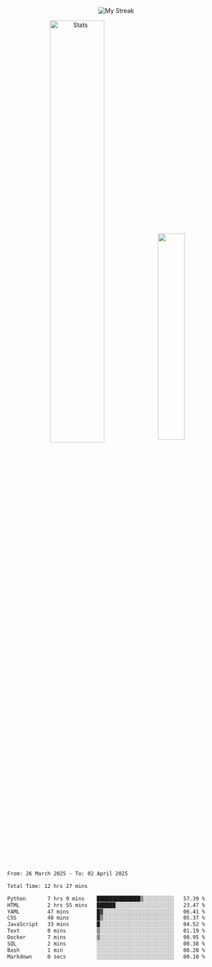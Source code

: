 <p align="center">
<picture>
  <source media="(prefers-color-scheme: dark)" srcset="http://github-readme-streak-stats.herokuapp.com?user=semolik&theme=dark&hide_border=true&background=DD272700">
  <img alt="My Streak" src="http://github-readme-streak-stats.herokuapp.com?user=semolik&hide_border=true">
</picture>
</p>
<div align="center">
  <picture>
    <source media="(prefers-color-scheme: dark)" srcset="https://github-readme-stats.vercel.app/api?username=semolik&show_icons=true&bg_color=DD272700&hide_border=true&theme=dark">
        <img alt="Stats" src="https://github-readme-stats.vercel.app/api?username=semolik&show_icons=true&bg_color=DD272700&hide_border=true" width="50%" >
  </picture>
  <sup>
  <picture>
  <source media="(prefers-color-scheme: dark)" srcset="https://github-readme-stats.vercel.app/api/top-langs/?username=semolik&layout=compact&hide_border=true&bg_color=DD272700&theme=dark">
  <img src="https://github-readme-stats.vercel.app/api/top-langs/?username=semolik&layout=compact&hide_border=true" width="35%" />
  </picture>
  </sup>
</div>
<!--START_SECTION:waka-->

```txt
From: 26 March 2025 - To: 02 April 2025

Total Time: 12 hrs 27 mins

Python       7 hrs 9 mins    ██████████████▒░░░░░░░░░░   57.39 %
HTML         2 hrs 55 mins   ██████░░░░░░░░░░░░░░░░░░░   23.47 %
YAML         47 mins         █▓░░░░░░░░░░░░░░░░░░░░░░░   06.41 %
CSS          40 mins         █▒░░░░░░░░░░░░░░░░░░░░░░░   05.37 %
JavaScript   33 mins         █░░░░░░░░░░░░░░░░░░░░░░░░   04.52 %
Text         8 mins          ▒░░░░░░░░░░░░░░░░░░░░░░░░   01.19 %
Docker       7 mins          ▒░░░░░░░░░░░░░░░░░░░░░░░░   00.95 %
SQL          2 mins          ░░░░░░░░░░░░░░░░░░░░░░░░░   00.38 %
Bash         1 min           ░░░░░░░░░░░░░░░░░░░░░░░░░   00.20 %
Markdown     0 secs          ░░░░░░░░░░░░░░░░░░░░░░░░░   00.10 %
```

<!--END_SECTION:waka-->

